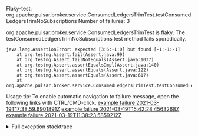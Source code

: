         
Flaky-test: org.apache.pulsar.broker.service.ConsumedLedgersTrimTest.testConsumedLedgersTrimNoSubscriptions
Number of failures: 3

org.apache.pulsar.broker.service.ConsumedLedgersTrimTest is flaky. The testConsumedLedgersTrimNoSubscriptions test method fails sporadically.

```
java.lang.AssertionError: expected [3:6:-1:0] but found [-1:-1:-1]
	at org.testng.Assert.fail(Assert.java:99)
	at org.testng.Assert.failNotEquals(Assert.java:1037)
	at org.testng.Assert.assertEqualsImpl(Assert.java:140)
	at org.testng.Assert.assertEquals(Assert.java:122)
	at org.testng.Assert.assertEquals(Assert.java:617)
	at org.apache.pulsar.broker.service.ConsumedLedgersTrimTest.testConsumedLedgersTrimNoSubscriptions(ConsumedLedgersTrimTest.java:153)
```

Usage tip: To enable automatic navigation to failure message, open the following links with CTRL/CMD-click.
[example failure 2021-03-19T17:38:59.6901891Z](https://github.com/apache/pulsar/runs/2150398705?check_suite_focus=true#step:9:532)
[example failure 2021-03-19T15:42:28.4563268Z](https://github.com/apache/pulsar/runs/2148867428?check_suite_focus=true#step:8:532)
[example failure 2021-03-19T11:38:23.5859212Z](https://github.com/apache/pulsar/runs/2146893803?check_suite_focus=true#step:8:532)


<details>
<summary>Full exception stacktrace</summary>
<code><pre>
java.lang.AssertionError: expected [3:6:-1:0] but found [-1:-1:-1]
	at org.testng.Assert.fail(Assert.java:99)
	at org.testng.Assert.failNotEquals(Assert.java:1037)
	at org.testng.Assert.assertEqualsImpl(Assert.java:140)
	at org.testng.Assert.assertEquals(Assert.java:122)
	at org.testng.Assert.assertEquals(Assert.java:617)
	at org.apache.pulsar.broker.service.ConsumedLedgersTrimTest.testConsumedLedgersTrimNoSubscriptions(ConsumedLedgersTrimTest.java:153)
	at sun.reflect.NativeMethodAccessorImpl.invoke0(Native Method)
	at sun.reflect.NativeMethodAccessorImpl.invoke(NativeMethodAccessorImpl.java:62)
	at sun.reflect.DelegatingMethodAccessorImpl.invoke(DelegatingMethodAccessorImpl.java:43)
	at java.lang.reflect.Method.invoke(Method.java:498)
	at org.testng.internal.MethodInvocationHelper.invokeMethod(MethodInvocationHelper.java:132)
	at org.testng.internal.InvokeMethodRunnable.runOne(InvokeMethodRunnable.java:45)
	at org.testng.internal.InvokeMethodRunnable.call(InvokeMethodRunnable.java:73)
	at org.testng.internal.InvokeMethodRunnable.call(InvokeMethodRunnable.java:11)
	at java.util.concurrent.FutureTask.run(FutureTask.java:266)
	at java.util.concurrent.ThreadPoolExecutor.runWorker(ThreadPoolExecutor.java:1149)
	at java.util.concurrent.ThreadPoolExecutor$Worker.run(ThreadPoolExecutor.java:624)
	at java.lang.Thread.run(Thread.java:748)

</pre></code>
</details>

